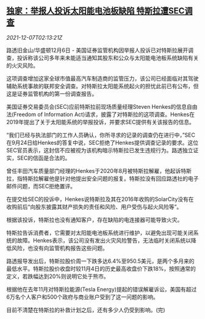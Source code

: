 <!--1638844263000-->
[独家：举报人投诉太阳能电池板缺陷 特斯拉遭SEC调查](https://cn.reuters.com/article/exclusive-tesla-probe-1206-mon-idCNKBS2IM074)
------

<div><i>2021-12-07T02:13:21Z</i></div><p>路透旧金山/华盛顿12月6日 - 美国证券监管机构因举报人投诉已对特斯拉展开调查，投诉称该公司多年来未能适当通知其股东和公众与太阳能电池板系统缺陷有关的火灾风险。</p><p>这项调查增加这家全球市值最高汽车制造商的监管压力，该公司已经面临对其驾驶辅助系统事故的联邦安全调查。对特斯拉太阳能系统起火的担忧此前已有公布，但这是证券监管机构的第一份调查报告。</p><p>美国证券交易委员会(SEC)应前特斯拉前现场质量经理Steven Henkes的信息自由法(Freedom of Information Act)请求，披露了对特斯拉的这项调查。Henkes在2019年提出了关于太阳能系统的举报投诉，并要求SEC提供有关该报告的信息。</p><p>“我们已经与执法部门的工作人员确认，你所寻求的记录的调查仍在进行中，”SEC在9月24日给Henkes的答复中说，SEC拒绝了Henkes提供调查记录的要求。这位SEC官员表示，这封信不应被视为该机构暗示特斯拉已发生违规行为。路透独立证实，SEC的信函是合法的。</p><p>曾任丰田汽车质量部门经理的Henkes于2020年8月被特斯拉解雇，他起诉特斯拉，指特斯拉解雇他是针对他提出安全问题的报复。特斯拉没有回应路透社的电子邮件问题，而SEC拒绝置评。</p><p>在提交给SEC的投诉中，Henkes说特斯拉及其在2016年收购的SolarCity没有在收购前后“向股东披露其财产损失的责任和风险、用户受伤与起火风险等”。</p><p>根据该投诉，特斯拉也没有通知客户，存在缺陷的电连接器可能导致火灾。</p><p>特斯拉告诉消费者，它需要对太阳能电池板系统进行维护，以避免出现可能关闭系统的故障。Henkes表示，该公司没有发出火灾风险警告，无法临时关闭系统以降低风险，也没有向监管机构报告这些问题。</p><p>路透报导发出后，特斯拉股价周一下跌多达6.4%至950.5美元，是两个多月来的最低水平。特斯拉股价收盘时较11月4日的历史最高收盘价下跌18%，按照通常的定义，若跌幅达到20%则说明它处于熊市。</p><p>根据他在去年11月对特斯拉能源(Tesla Energy)提起的错误解雇诉讼，美国有超过6万名个人客户和500个政府与商业账户受到了这一问题的影响。</p><p>目前不清楚在特斯拉的补救计划之后，还有多少人仍受到影响。(完)</p>
